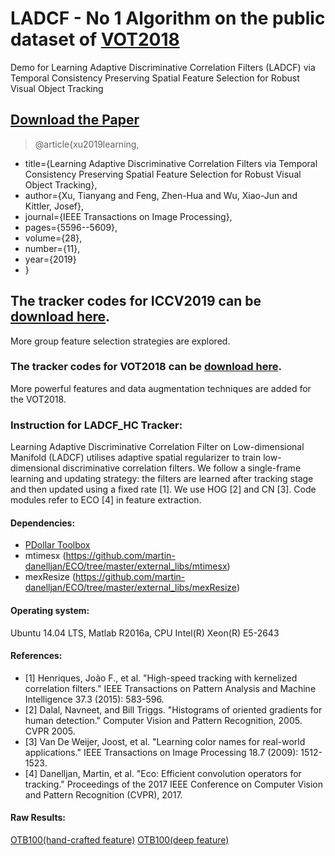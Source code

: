 # LADCF - No 1 Algorithm on the public dataset of [VOT2018](http://www.votchallenge.net/vot2018/)
Demo for Learning Adaptive Discriminative Correlation Filters (LADCF) via Temporal Consistency Preserving Spatial Feature Selection for Robust Visual Object Tracking

## [Download the Paper](https://ieeexplore.ieee.org/document/8728173)
>@article{xu2019learning,
 - title={Learning Adaptive Discriminative Correlation Filters via Temporal Consistency Preserving Spatial Feature Selection for Robust Visual Object Tracking},
 - author={Xu, Tianyang and Feng, Zhen-Hua and Wu, Xiao-Jun and Kittler, Josef},
 - journal={IEEE Transactions on Image Processing},
 - pages={5596--5609},
 - volume={28},
 - number={11},
 - year={2019}
- }

## The tracker codes for ICCV2019 can be [download here](https://github.com/XU-TIANYANG/GFS-DCF). 
More group feature selection strategies are explored.

### The tracker codes for VOT2018 can be [download here](https://github.com/XU-TIANYANG/LADCF_VOT). 
More powerful features and data augmentation techniques are added for the VOT2018.

### Instruction for LADCF_HC Tracker:
Learning Adaptive Discriminative Correlation Filter on Low-dimensional Manifold (LADCF) utilises adaptive spatial regularizer to train low-dimensional discriminative correlation filters. We follow a single-frame learning and updating strategy: the filters are learned after tracking stage and then updated using a fixed rate [1]. We use HOG [2] and CN [3]. Code modules refer to ECO [4] in feature extraction.

#### Dependencies:
- [PDollar Toolbox](https://pdollar.github.io/toolbox)
- mtimesx (https://github.com/martin-danelljan/ECO/tree/master/external_libs/mtimesx)
- mexResize (https://github.com/martin-danelljan/ECO/tree/master/external_libs/mexResize) 

#### Operating system:
Ubuntu 14.04 LTS, Matlab R2016a, CPU Intel(R) Xeon(R) E5-2643 

#### References:
- [1] Henriques, João F., et al. "High-speed tracking with kernelized correlation filters." IEEE Transactions on Pattern Analysis and Machine Intelligence 37.3 (2015): 583-596.
- [2] Dalal, Navneet, and Bill Triggs. "Histograms of oriented gradients for human detection." Computer Vision and Pattern Recognition, 2005. CVPR 2005. 
- [3] Van De Weijer, Joost, et al. "Learning color names for real-world applications." IEEE Transactions on Image Processing 18.7 (2009): 1512-1523.
- [4] Danelljan, Martin, et al. "Eco: Efficient convolution operators for tracking." Proceedings of the 2017 IEEE Conference on Computer Vision and Pattern Recognition (CVPR), 2017.

#### Raw Results:
[OTB100(hand-crafted feature)](https://github.com/XU-TIANYANG/cakes/raw/master/LADCF_HC_OTB100_results.zip)
[OTB100(deep feature)](https://github.com/XU-TIANYANG/cakes/raw/master/LADCF_OTB100_results.zip)

